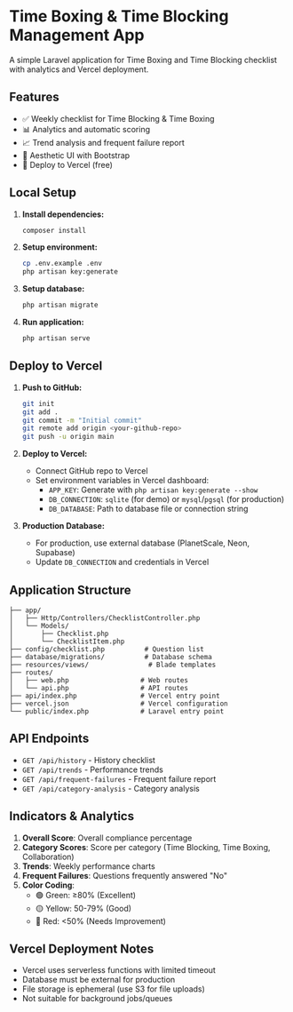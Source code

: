# Time Boxing & Time Blocking Management App

A simple Laravel application for Time Boxing and Time Blocking checklist with analytics and Vercel deployment.

## Features

- ✅ Weekly checklist for Time Blocking & Time Boxing
- 📊 Analytics and automatic scoring
- 📈 Trend analysis and frequent failure report
- 🎨 Aesthetic UI with Bootstrap
- 🚀 Deploy to Vercel (free)

## Local Setup

1. **Install dependencies:**
   ```bash
   composer install
   ```

2. **Setup environment:**
   ```bash
   cp .env.example .env
   php artisan key:generate
   ```

3. **Setup database:**
   ```bash
   php artisan migrate
   ```

4. **Run application:**
   ```bash
   php artisan serve
   ```

## Deploy to Vercel

1. **Push to GitHub:**
   ```bash
   git init
   git add .
   git commit -m "Initial commit"
   git remote add origin <your-github-repo>
   git push -u origin main
   ```

2. **Deploy to Vercel:**
   - Connect GitHub repo to Vercel
   - Set environment variables in Vercel dashboard:
     - `APP_KEY`: Generate with `php artisan key:generate --show`
     - `DB_CONNECTION`: `sqlite` (for demo) or `mysql`/`pgsql` (for production)
     - `DB_DATABASE`: Path to database file or connection string

3. **Production Database:**
   - For production, use external database (PlanetScale, Neon, Supabase)
   - Update `DB_CONNECTION` and credentials in Vercel

## Application Structure

```
├── app/
│   ├── Http/Controllers/ChecklistController.php
│   └── Models/
│       ├── Checklist.php
│       └── ChecklistItem.php
├── config/checklist.php          # Question list
├── database/migrations/          # Database schema
├── resources/views/               # Blade templates
├── routes/
│   ├── web.php                  # Web routes
│   └── api.php                  # API routes
├── api/index.php                # Vercel entry point
├── vercel.json                  # Vercel configuration
└── public/index.php             # Laravel entry point
```

## API Endpoints

- `GET /api/history` - History checklist
- `GET /api/trends` - Performance trends
- `GET /api/frequent-failures` - Frequent failure report
- `GET /api/category-analysis` - Category analysis

## Indicators & Analytics

1. **Overall Score**: Overall compliance percentage
2. **Category Scores**: Score per category (Time Blocking, Time Boxing, Collaboration)
3. **Trends**: Weekly performance charts
4. **Frequent Failures**: Questions frequently answered "No"
5. **Color Coding**: 
   - 🟢 Green: ≥80% (Excellent)
   - 🟡 Yellow: 50-79% (Good)
   - 🔴 Red: <50% (Needs Improvement)

## Vercel Deployment Notes

- Vercel uses serverless functions with limited timeout
- Database must be external for production
- File storage is ephemeral (use S3 for file uploads)
- Not suitable for background jobs/queues
